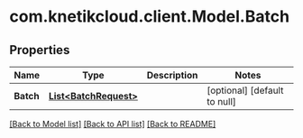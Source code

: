 # com.knetikcloud.client.Model.Batch
## Properties

Name | Type | Description | Notes
------------ | ------------- | ------------- | -------------
**Batch** | [**List&lt;BatchRequest&gt;**](BatchRequest.md) |  | [optional] [default to null]

[[Back to Model list]](../README.md#documentation-for-models) [[Back to API list]](../README.md#documentation-for-api-endpoints) [[Back to README]](../README.md)


